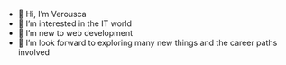 - 👋 Hi, I’m Verousca
- 👀 I’m interested in the IT world
- 🌱 I’m new to web development
- 💞️ I’m look forward to exploring many new things and the career paths involved


